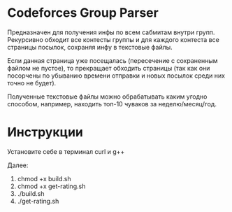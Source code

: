 # Codeforces Group Parser

Предназначен для получения инфы по всем сабмитам внутри групп. Рекурсивно обходит все контесты группы и для каждого контеста все страницы посылок, сохраняя инфу в текстовые файлы.

Если данная страница уже посещалась (пересечение с сохраненным файлом не пустое), то прекращает обходить страницы (так как они посорчены по убыванию времени отправки и новых посылок среди них точно не будет).

Полученные текстовые файлы можно обрабатывать каким угодно способом, например, находить топ-10 чуваков за неделю/месяц/год.

# Инструкции

Установите себе в терминал curl и g++

Далее:
1. chmod +x build.sh
2. chmod +x get-rating.sh
3. ./build.sh
4. ./get-rating.sh
